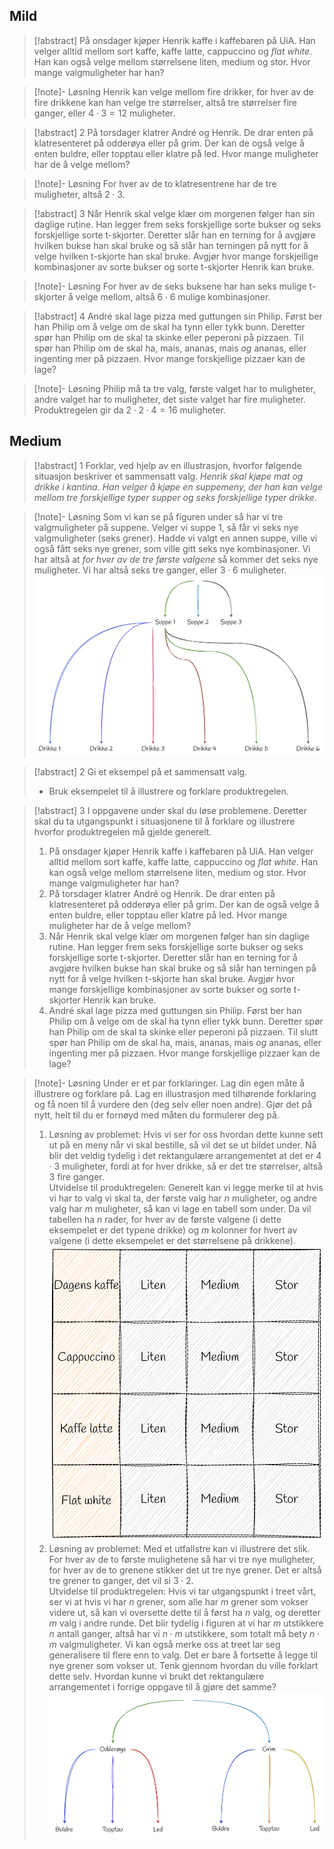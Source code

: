 
## Mild

> [!abstract] 
> På onsdager kjøper Henrik kaffe i kaffebaren på UiA. Han velger alltid mellom sort kaffe, kaffe latte, cappuccino og *flat white*. Han kan også velge mellom størrelsene liten, medium og stor. Hvor mange valgmuligheter har han?

> [!note]- Løsning 
> Henrik kan velge mellom fire drikker, for hver av de fire drikkene kan han velge tre størrelser, altså tre størrelser fire ganger, eller $4\cdot 3 = 12$ muligheter.

> [!abstract] 2
> På torsdager klatrer André og Henrik. De drar enten på klatresenteret på odderøya eller på grim. Der kan de også velge å enten buldre, eller topptau eller klatre på led. Hvor mange muligheter har de å velge mellom?

> [!note]- Løsning 
> For hver av de to klatresentrene har de tre muligheter, altså $2\cdot 3$.

> [!abstract] 3
> Når Henrik skal velge klær om morgenen følger han sin daglige rutine. Han legger frem seks forskjellige sorte bukser og seks forskjellige sorte t-skjorter. Deretter slår han en terning for å avgjøre hvilken bukse han skal bruke og så slår han terningen på nytt for å velge hvilken t-skjorte han skal bruke. Avgjør hvor mange forskjellige kombinasjoner av sorte bukser og sorte t-skjorter Henrik kan bruke. 

> [!note]- Løsning 
> For hver av de seks buksene har han seks mulige t-skjorter å velge mellom, altså $6\cdot 6$ mulige kombinasjoner.

> [!abstract] 4
> André skal lage pizza med guttungen sin Philip. Først ber han Philip om å velge om de skal ha tynn eller tykk bunn. Deretter spør han Philip om de skal ta skinke eller peperoni på pizzaen. Til spør han Philip om de skal ha, mais, ananas, mais *og* ananas, eller ingenting mer på pizzaen. Hvor mange forskjellige pizzaer kan de lage?

> [!note]- Løsning 
> Philip må ta tre valg, første valget har to muligheter, andre valget har to muligheter, det siste valget har fire muligheter. Produktregelen gir da $2\cdot 2\cdot 4 = 16$ muligheter.


## Medium

> [!abstract] 1
> Forklar, ved hjelp av en illustrasjon, hvorfor følgende situasjon beskriver et sammensatt valg. *Henrik skal kjøpe mat og drikke i kantina. Han velger å kjøpe en suppemeny, der han kan velge mellom tre forskjellige typer supper og seks forskjellige typer drikke*.
> 

> [!note]- Løsning 
> Som vi kan se på figuren under så har vi tre valgmuligheter på suppene. Velger vi suppe 1, så får vi seks nye valgmuligheter (seks grener). Hadde vi valgt en annen suppe, ville vi også fått seks nye grener, som ville gitt seks nye kombinasjoner. Vi har altså at *for hver av de tre første valgene* så kommer det seks nye muligheter. Vi har altså seks tre ganger, eller $3\cdot 6$ muligheter.<br> ![](https://raw.githubusercontent.com/Andremartiny/MA-173/feb0817bd9739c2bf9ef69051c57f340bc1c6368/img/sannsyn/suppemeny.drawio.svg)

> [!abstract] 2
> Gi et eksempel på et sammensatt valg.
> -  Bruk eksempelet til å illustrere og forklare produktregelen. 


> [!abstract] 3
> I oppgavene under skal du løse problemene. Deretter skal du ta utgangspunkt i situasjonene til å forklare og illustrere hvorfor produktregelen må gjelde generelt.
> 1. På onsdager kjøper Henrik kaffe i kaffebaren på UiA. Han velger alltid mellom sort kaffe, kaffe latte, cappuccino og *flat white*. Han kan også velge mellom størrelsene liten, medium og stor. Hvor mange valgmuligheter har han?
> 2. På torsdager klatrer André og Henrik. De drar enten på klatresenteret på odderøya eller på grim. Der kan de også velge å enten buldre, eller topptau eller klatre på led. Hvor mange muligheter har de å velge mellom?
> 3. Når Henrik skal velge klær om morgenen følger han sin daglige rutine. Han legger frem seks forskjellige sorte bukser og seks forskjellige sorte t-skjorter. Deretter slår han en terning for å avgjøre hvilken bukse han skal bruke og så slår han terningen på nytt for å velge hvilken t-skjorte han skal bruke. Avgjør hvor mange forskjellige kombinasjoner av sorte bukser og sorte t-skjorter Henrik kan bruke. 
> 4. André skal lage pizza med guttungen sin Philip. Først ber han Philip om å velge om de skal ha tynn eller tykk bunn. Deretter spør han Philip om de skal ta skinke eller peperoni på pizzaen. Til slutt spør han Philip om de skal ha, mais, ananas, mais *og* ananas, eller ingenting mer på pizzaen. Hvor mange forskjellige pizzaer kan de lage?

> [!note]- Løsning 
> Under er et par forklaringer. Lag din egen måte å illustrere og forklare på. Lag en illustrasjon med tilhørende forklaring og få noen til å vurdere den (deg selv eller noen andre). Gjør det på nytt, helt til du er fornøyd med måten du formulerer deg på.
> 1. Løsning av problemet: Hvis vi ser for oss hvordan dette kunne sett ut på en meny når vi skal bestille, så vil det se ut bildet under. Nå blir det veldig tydelig i det rektangulære arrangementet at det er $4\cdot 3$ muligheter, fordi at for hver drikke, så er det tre størrelser, altså 3 fire ganger. <br>
>    Utvidelse til produktregelen: Generelt kan vi legge merke til at hvis vi har to valg vi skal ta, der første valg har $n$ muligheter, og andre valg har $m$ muligheter, så kan vi lage en tabell som under. Da vil tabellen ha $n$ rader, for hver av de første valgene (i dette eksempelet er det typene drikke) og $m$ kolonner for hvert av valgene (i dette eksempelet er det størrelsene på drikkene).<br> ![](https://raw.githubusercontent.com/Andremartiny/MA-173/bf9509ad41dd9fd095bde2c34b0c0d0bff1bcb2e/img/sannsyn/kaffebaren.drawio.svg)
> 3. Løsning av problemet: Med et utfallstre kan vi illustrere det slik. For hver av de to første mulighetene så har vi tre nye muligheter, for hver av de to grenene stikker det ut tre nye grener. Det er altså tre grener to ganger, det vil si $3\cdot 2$. <br>Utvidelse til produktregelen: Hvis vi tar utgangspunkt i treet vårt, ser vi at hvis vi har $n$ grener, som alle har $m$ grener som vokser videre ut, så kan vi oversette dette til å først ha $n$ valg, og deretter $m$ valg i andre runde. Det blir tydelig i figuren at vi har $m$ utstikkere $n$ antall ganger, altså har vi $n\cdot m$ utstikkere, som totalt må bety $n\cdot m$ valgmuligheter. Vi kan også merke oss at treet lar seg generalisere til flere enn to valg. Det er bare å fortsette å legge til nye grener som vokser ut. Tenk gjennom hvordan du ville forklart dette selv. Hvordan kunne vi brukt det rektangulære arrangementet i forrige oppgave til å gjøre det samme? <br>![](https://raw.githubusercontent.com/Andremartiny/MA-173/90d6c9c9d4fda449c21b4d26b58e96edf71f70ff/img/sannsyn/klatretur.drawio.svg)

